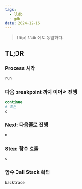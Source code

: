 ```yaml
---
tags:
  - lldb
  - gdb
date: 2024-12-16
---
```

> [!tip] `lldb` 에도 동일하다.

## TL;DR

### Process 시작

```bash
run
```

### 다음 breakpoint 까지 이어서 진행

```bash
continue
# 혹은
c
```

### Next: 다음줄로 진행

```bash
n
```

### Step: 함수 호출

```bash
s
```

### 함수 Call Stack 확인

```bash
backtrace
```